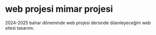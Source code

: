 # web projesi mimar projesi

2024-2025 bahar döneminde web projesi dersinde düenleyeceğim web sitesi tasarımı.
